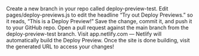 Create a new branch in your repo called deploy-preview-test.
Edit pages/deploy-previews.js to edit the headline “Try out Deploy Previews.” so it reads, “This is a Deploy Preview!”
Save the change, commit it, and push it to your GitHub repo.
Open a pull request against the main branch from the deploy-preview-test branch.
Visit app.netlify.com — Netlify will automatically build the Deploy Preview.
Once the site is done building, visit the generated URL to access your changes!